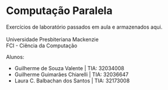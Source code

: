 # Computação Paralela
Exercícios de laboratório passados em aula e armazenados aqui. <br /> <br />
Universidade Presbiteriana Mackenzie <br />
FCI - Ciência da Computação <br /> 

Alunos:
- Guilherme de Souza Valente | TIA: 32034008
- Guilherme Guimarães Chiarelli | TIA: 32036647
- Laura C. Balbachan dos Santos | TIA: 32173008

